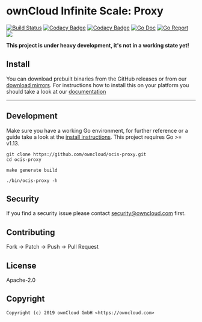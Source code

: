 # ownCloud Infinite Scale: Proxy

[![Build Status](https://cloud.drone.io/api/badges/owncloud/ocis-proxy/status.svg)](https://cloud.drone.io/owncloud/ocis-proxy)
[![Codacy Badge](https://api.codacy.com/project/badge/Grade/636af6e2270e4c7ca0f3eb2efc814c21)](https://www.codacy.com/gh/owncloud/ocis-proxy?utm_source=github.com&amp;utm_medium=referral&amp;utm_content=owncloud/ocis-bridge&amp;utm_campaign=Badge_Grade)
[![Codacy Badge](https://api.codacy.com/project/badge/Coverage/636af6e2270e4c7ca0f3eb2efc814c21)](https://www.codacy.com/gh/owncloud/ocis-proxy?utm_source=github.com&utm_medium=referral&utm_content=owncloud/ocis-bridge&utm_campaign=Badge_Coverage)
[![Go Doc](https://godoc.org/github.com/owncloud/ocis-proxy?status.svg)](http://godoc.org/github.com/owncloud/ocis-proxy)
[![Go Report](http://goreportcard.com/badge/github.com/owncloud/ocis-proxy)](http://goreportcard.com/report/github.com/owncloud/ocis-proxy)
[![](https://images.microbadger.com/badges/image/owncloud/ocis-proxy.svg)](http://microbadger.com/images/owncloud/ocis-proxy "Get your own image badge on microbadger.com")

**This project is under heavy development, it's not in a working state yet!**

## Install

You can download prebuilt binaries from the GitHub releases or from our [download mirrors](http://download.owncloud.com/ocis/proxy/). For instructions how to install this on your platform you should take a look at our [documentation](https://owncloud.github.io/ocis-proxy/)
****
## Development

Make sure you have a working Go environment, for further reference or a guide take a look at the [install instructions](http://golang.org/doc/install.html). This project requires Go >= v1.13.

```console
git clone https://github.com/owncloud/ocis-proxy.git
cd ocis-proxy

make generate build

./bin/ocis-proxy -h
```

## Security

If you find a security issue please contact security@owncloud.com first.

## Contributing

Fork -> Patch -> Push -> Pull Request

## License

Apache-2.0

## Copyright

```console
Copyright (c) 2019 ownCloud GmbH <https://owncloud.com>
```
